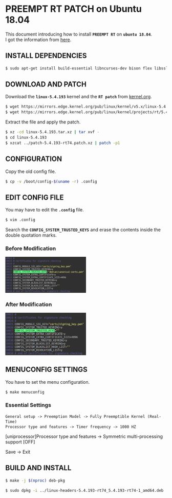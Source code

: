 # PREEMPT RT PATCH on Ubuntu 18.04
This document introducing how to install **`PREEMPT RT`** on **`ubuntu 18.04`**.  
I got the information from [here](https://chenna.me/blog/2020/02/23/how-to-setup-preempt-rt-on-ubuntu-18-04/).

## INSTALL DEPENDENCIES
```bash
$ sudo apt-get install build-essential libncurses-dev bison flex libssl-dev libelf-dev git
```

## DOWNLOAD AND PATCH
Download the **`linux-5.4.193`** kernel and the **`RT patch`** from [kernel.org](https://kernel.org).
```bash
$ wget https://mirrors.edge.kernel.org/pub/linux/kernel/v5.x/linux-5.4.193.tar.xz
$ wget https://mirrors.edge.kernel.org/pub/linux/kernel/projects/rt/5.4/patch-5.4.193-rt74.patch.xz
```

Extract the file and apply the patch.
```bash    
$ xz -cd linux-5.4.193.tar.xz | tar xvf -
$ cd linux-5.4.193
$ xzcat ../patch-5.4.193-rt74.patch.xz | patch -p1
```
    
## CONFIGURATION
Copy the old config file.
```bash
$ cp -v /boot/config-$(uname -r) .config
```
    
## EDIT CONFIG FILE
You may have to edit the **`.config`** file.
```bash
$ vim .config
```
Search the **`CONFIG_SYSTEM_TRUSTED_KEYS`** and erase the contents inside the double quotation marks.  

### Before Modification
<img src="/img/before.png" width="50%" height="50%"/>

### After Modification
<img src="/img/after.png" width="50%" height="50%"/>

## MENUCONFIG SETTINGS
You have to set the menu configuration.
```bash
$ make menuconfig
```

### Essential Settings
```
General setup -> Preemption Model -> Fully Preemptible Kernel (Real-Time)
Processor type and features -> Timer frequency -> 1000 HZ
```

[uniprocessor]Processor type and features -> Symmetric multi-processing support [OFF]

Save -> Exit
    
## BUILD AND INSTALL
```bash
$ make -j $(nproc) deb-pkg
```

```bash
$ sudo dpkg -i ../linux-headers-5.4.193-rt74_5.4.193-rt74-1_amd64.deb ../linux-image-5.4.193-rt74_5.4.193-rt74-1_amd64.deb ../linux-libc-dev_5.4.193-rt74-1_amd64.deb
```

